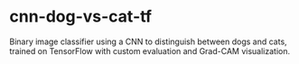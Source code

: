 # cnn-dog-vs-cat-tf
Binary image classifier using a CNN to distinguish between dogs and cats, trained on TensorFlow with custom evaluation and Grad-CAM visualization.
